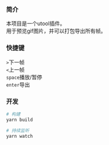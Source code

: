 ### 简介
本项目是一个utool插件。  
用于预览gif图片，并可以打包导出所有帧。  

### 快捷键
`>`下一帧  
`<`上一帧  
`space`播放/暂停  
`enter`导出  


### 开发
```bash
# 构建
yarn build

# 持续监听
yarn watch

```

